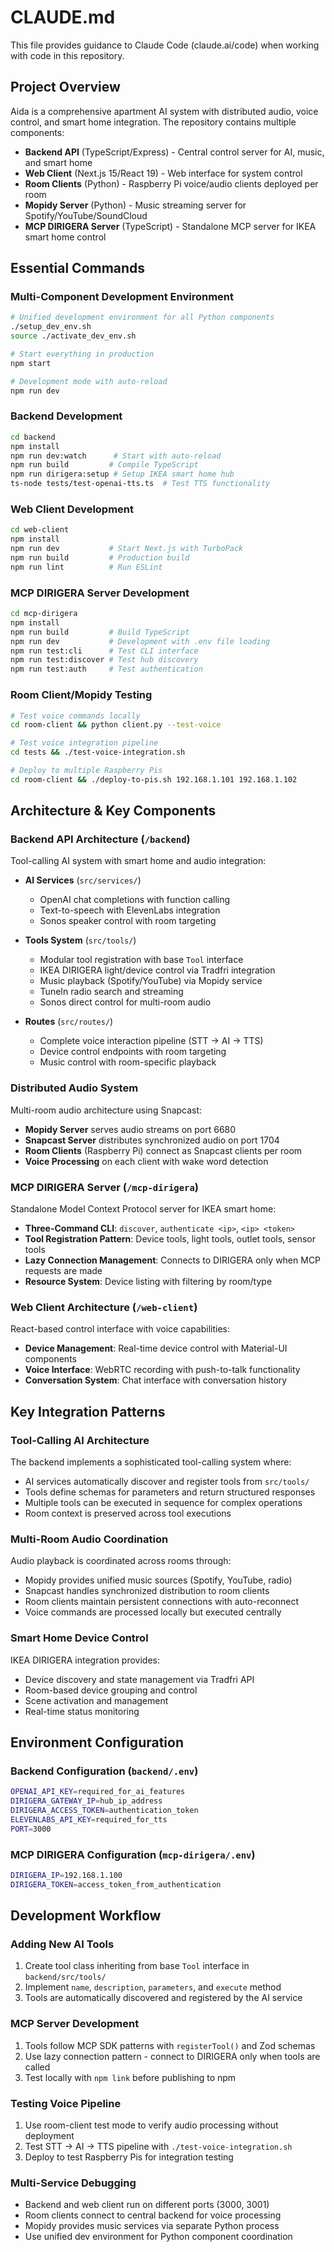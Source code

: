 # CLAUDE.md

This file provides guidance to Claude Code (claude.ai/code) when working with code in this repository.

## Project Overview

Aida is a comprehensive apartment AI system with distributed audio, voice control, and smart home integration. The repository contains multiple components:

- **Backend API** (TypeScript/Express) - Central control server for AI, music, and smart home
- **Web Client** (Next.js 15/React 19) - Web interface for system control  
- **Room Clients** (Python) - Raspberry Pi voice/audio clients deployed per room
- **Mopidy Server** (Python) - Music streaming server for Spotify/YouTube/SoundCloud
- **MCP DIRIGERA Server** (TypeScript) - Standalone MCP server for IKEA smart home control

## Essential Commands

### Multi-Component Development Environment
```bash
# Unified development environment for all Python components
./setup_dev_env.sh
source ./activate_dev_env.sh

# Start everything in production
npm start

# Development mode with auto-reload
npm run dev
```

### Backend Development
```bash
cd backend
npm install
npm run dev:watch      # Start with auto-reload
npm run build         # Compile TypeScript
npm run dirigera:setup # Setup IKEA smart home hub
ts-node tests/test-openai-tts.ts  # Test TTS functionality
```

### Web Client Development
```bash
cd web-client
npm install
npm run dev           # Start Next.js with TurboPack
npm run build         # Production build
npm run lint          # Run ESLint
```

### MCP DIRIGERA Server Development
```bash
cd mcp-dirigera
npm install
npm run build         # Build TypeScript
npm run dev           # Development with .env file loading
npm run test:cli      # Test CLI interface
npm run test:discover # Test hub discovery
npm run test:auth     # Test authentication
```

### Room Client/Mopidy Testing
```bash
# Test voice commands locally
cd room-client && python client.py --test-voice

# Test voice integration pipeline
cd tests && ./test-voice-integration.sh

# Deploy to multiple Raspberry Pis
cd room-client && ./deploy-to-pis.sh 192.168.1.101 192.168.1.102
```

## Architecture & Key Components

### Backend API Architecture (`/backend`)

Tool-calling AI system with smart home and audio integration:

- **AI Services** (`src/services/`)
  - OpenAI chat completions with function calling
  - Text-to-speech with ElevenLabs integration
  - Sonos speaker control with room targeting

- **Tools System** (`src/tools/`) 
  - Modular tool registration with base `Tool` interface
  - IKEA DIRIGERA light/device control via Tradfri integration
  - Music playback (Spotify/YouTube) via Mopidy service
  - TuneIn radio search and streaming
  - Sonos direct control for multi-room audio

- **Routes** (`src/routes/`)
  - Complete voice interaction pipeline (STT → AI → TTS)
  - Device control endpoints with room targeting
  - Music control with room-specific playback

### Distributed Audio System

Multi-room audio architecture using Snapcast:

- **Mopidy Server** serves audio streams on port 6680
- **Snapcast Server** distributes synchronized audio on port 1704  
- **Room Clients** (Raspberry Pi) connect as Snapcast clients per room
- **Voice Processing** on each client with wake word detection

### MCP DIRIGERA Server (`/mcp-dirigera`)

Standalone Model Context Protocol server for IKEA smart home:

- **Three-Command CLI**: `discover`, `authenticate <ip>`, `<ip> <token>`
- **Tool Registration Pattern**: Device tools, light tools, outlet tools, sensor tools
- **Lazy Connection Management**: Connects to DIRIGERA only when MCP requests are made
- **Resource System**: Device listing with filtering by room/type

### Web Client Architecture (`/web-client`)

React-based control interface with voice capabilities:

- **Device Management**: Real-time device control with Material-UI components
- **Voice Interface**: WebRTC recording with push-to-talk functionality  
- **Conversation System**: Chat interface with conversation history

## Key Integration Patterns

### Tool-Calling AI Architecture
The backend implements a sophisticated tool-calling system where:
- AI services automatically discover and register tools from `src/tools/`
- Tools define schemas for parameters and return structured responses
- Multiple tools can be executed in sequence for complex operations
- Room context is preserved across tool executions

### Multi-Room Audio Coordination
Audio playback is coordinated across rooms through:
- Mopidy provides unified music sources (Spotify, YouTube, radio)
- Snapcast handles synchronized distribution to room clients
- Room clients maintain persistent connections with auto-reconnect
- Voice commands are processed locally but executed centrally

### Smart Home Device Control
IKEA DIRIGERA integration provides:
- Device discovery and state management via Tradfri API
- Room-based device grouping and control
- Scene activation and management
- Real-time status monitoring

## Environment Configuration

### Backend Configuration (`backend/.env`)
```bash
OPENAI_API_KEY=required_for_ai_features
DIRIGERA_GATEWAY_IP=hub_ip_address  
DIRIGERA_ACCESS_TOKEN=authentication_token
ELEVENLABS_API_KEY=required_for_tts
PORT=3000
```

### MCP DIRIGERA Configuration (`mcp-dirigera/.env`)
```bash
DIRIGERA_IP=192.168.1.100
DIRIGERA_TOKEN=access_token_from_authentication
```

## Development Workflow

### Adding New AI Tools
1. Create tool class inheriting from base `Tool` interface in `backend/src/tools/`
2. Implement `name`, `description`, `parameters`, and `execute` method
3. Tools are automatically discovered and registered by the AI service

### MCP Server Development
1. Tools follow MCP SDK patterns with `registerTool()` and Zod schemas
2. Use lazy connection pattern - connect to DIRIGERA only when tools are called
3. Test locally with `npm link` before publishing to npm

### Testing Voice Pipeline
1. Use room-client test mode to verify audio processing without deployment
2. Test STT → AI → TTS pipeline with `./test-voice-integration.sh`
3. Deploy to test Raspberry Pis for integration testing

### Multi-Service Debugging
- Backend and web client run on different ports (3000, 3001)
- Room clients connect to central backend for voice processing
- Mopidy provides music services via separate Python process
- Use unified dev environment for Python component coordination
